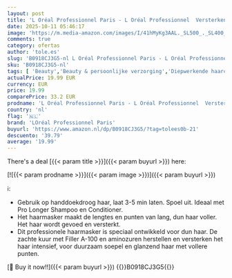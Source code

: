 ```yaml
---
layout: post
title: 'L Oréal Professionnel Paris - L Oréal Professionnel  Versterkend Haarmasker Tegen Haarbreuk  Voor Lang en Dun Haar  Versterkt en Maakt het Haar Dikker  Met Vulstof A-100 & Aminozuren  Pro Longer  250 ml'
date: 2025-10-11 05:46:17
image: 'https://m.media-amazon.com/images/I/41hMyKg3AAL._SL500_._SL400_.jpg'
comments: true
category: ofertas
author: 'tole.es'
slug: 'B0918CJ3G5-nl L Oréal Professionnel Paris - L Oréal Professionnel...'
sku: 'B0918CJ3G5-nl'
tags: [ 'Beauty','Beauty & persoonlijke verzorging','Diepwerkende haarconditioners & -behandelingen','Haarbehandelingsmaskers','Haarverzorging','Shampoo & conditioner','loréal professionnel paris','🇳🇱', ]
actualPrice: 19.99 EUR
currency: EUR
price: 19.99
comparePrice: 33.2 EUR
prodname: 'L Oréal Professionnel Paris - L Oréal Professionnel  Versterkend Haarmasker Tegen Haarbreuk  Voor Lang en Dun Haar  Versterkt en Maakt het Haar Dikker  Met Vulstof A-100 & Aminozuren  Pro Longer  250 ml'
country: 'nl'
flag: '🇳🇱'
brand: 'LOréal Professionnel Paris'
buyurl: 'https://www.amazon.nl/dp/B0918CJ3G5/?tag=tolees0b-21'
descuento: '39.79'
average: '19.99'
---
```


There's a deal [{{< param title >}}]({{< param buyurl >}})  here:

[![{{< param prodname >}}]({{< param image >}})]({{< param buyurl >}})

ℹ️:

- Gebruik op handdoekdroog haar, laat 3-5 min laten. Spoel uit. Ideaal met Pro Longer Shampoo en Conditioner.
- Het haarmasker maakt de lengtes en punten van lang, dun haar voller. Het haar wordt gevoed en versterkt.
- Dit professionele haarmasker is speciaal ontwikkeld voor dun haar. De zachte kuur met Filler A-100 en aminozuren herstellen en versterken het haar intensief, voor duurzaam soepel en glanzend haar met vollere punten.

[🛒 Buy it now!!]({{< param buyurl >}})
{{<world>}}B0918CJ3G5{{</world>}}
